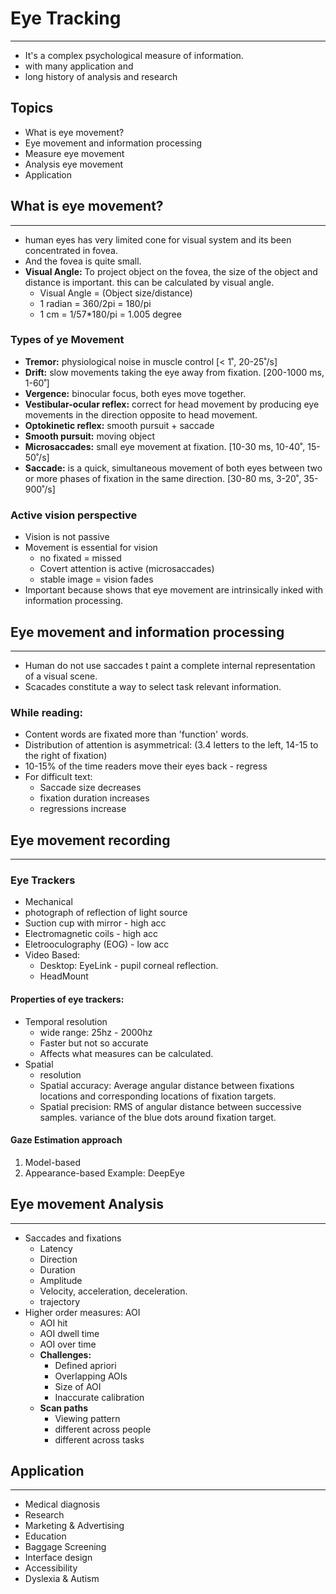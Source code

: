 # Eye Tracking
---
- It's a complex psychological measure of information.  
- with many application and 
- long history of analysis and research 

## Topics 
- What is eye movement?
- Eye movement and information processing
- Measure eye movement
- Analysis eye movement
- Application

## What is eye movement?
--- 
- human eyes has very limited cone for visual system and its been concentrated in fovea.  
- And the fovea is quite small. 
- **Visual Angle:** To project object on the fovea, the size of the object and distance is important. this can be calculated by visual angle. 
    - Visual Angle = (Object size/distance) 
    - 1 radian = 360/2pi = 180/pi
    - 1 cm = 1/57*180/pi = 1.005 degree
### Types of ye Movement
- **Tremor:** physiological noise in muscle control [< 1˚, 20-25˚/s]
- **Drift:** slow movements taking the eye away from fixation. [200-1000 ms, 1-60˚]
- **Vergence:** binocular focus, both eyes move together. 
- **Vestibular-ocular reflex:** correct for head movement by producing eye movements in the direction opposite to head movement. 
- **Optokinetic reflex:** smooth pursuit + saccade 
- **Smooth pursuit:** moving object
- **Microsaccades:** small eye movement at fixation. [10-30 ms, 10-40˚, 15-50˚/s]
- **Saccade:**  is a quick, simultaneous movement of both eyes between two or more phases of fixation in the same direction. [30-80 ms, 3-20˚, 35-900˚/s]

### Active vision perspective
- Vision is not passive
- Movement is essential for vision
    - no fixated = missed 
    - Covert attention is active (microsaccades)
    - stable image = vision fades 
- Important because shows that eye movement are intrinsically inked with information processing. 

## Eye movement and information processing
___
- Human do not use saccades t paint a complete internal representation of a visual scene. 
- Scacades constitute a way to select task relevant information. 

### While reading:
- Content words are fixated more than 'function' words. 
- Distribution of attention is asymmetrical: (3.4 letters to the left, 14-15 to the right of fixation) 
- 10-15% of the time readers move their eyes back - regress 
- For difficult text: 
    - Saccade size decreases
    - fixation duration increases 
    - regressions increase

## Eye movement recording 
___
### Eye Trackers 
- Mechanical 
- photograph of reflection of light source 
- Suction cup with mirror - high acc
- Electromagnetic coils - high acc
- Eletrooculography (EOG) - low acc 
- Video Based: 
    - Desktop: EyeLink - pupil corneal reflection. 
    - HeadMount
#### Properties of eye trackers: 
- Temporal resolution 
    - wide range: 25hz - 2000hz
    - Faster but not so accurate 
    - Affects what measures can be calculated. 
- Spatial 
    - resolution
    - Spatial accuracy: Average angular distance between fixations locations and corresponding locations of fixation targets. 
    - Spatial precision: RMS of angular distance between successive samples. variance of the blue dots around fixation target. 
#### Gaze Estimation approach
1. Model-based
2. Appearance-based 
Example: DeepEye


## Eye movement Analysis
---
- Saccades and fixations
    - Latency
    - Direction 
    - Duration
    - Amplitude 
    - Velocity, acceleration, deceleration. 
    - trajectory
- Higher order measures: AOI
    - AOI hit
    - AOI dwell time 
    - AOI over time 
    - **Challenges:**
        - Defined apriori
        - Overlapping AOIs
        - Size of AOI
        - Inaccurate calibration
    - **Scan paths**
        - Viewing pattern
        - different across people 
        - different across tasks 

## Application
---
- Medical diagnosis 
- Research 
- Marketing & Advertising 
- Education 
- Baggage Screening 
- Interface design 
- Accessibility
- Dyslexia & Autism 







